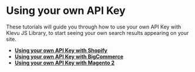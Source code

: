# Using your own API Key

These tutorials will guide you through how to use your own API Key
with Klevu JS Library, to start seeing your own search results appearing on your site.

- **[Using your own API Key with Shopify](/getting-started/4-your-api-key/shopify)**
- **[Using your own API Key with BigCommerce](/getting-started/4-your-api-key/bigcommerce)**
- **[Using your own API Key with Magento 2](/getting-started/4-your-api-key/magento2)**
